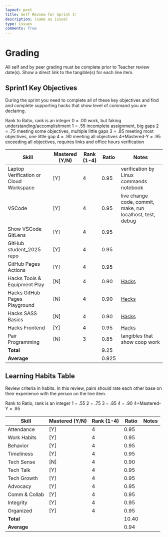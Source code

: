 ```yaml
---
layout: post
title: Self Review for Sprint 1!
description: (same as issue)
type: issues
comments: True
---
```


# Grading
All self and by peer grading must be complete prior to Teacher review date(s).  Show a direct link to the tangible(s) for each line item.

## Sprint1 Key Objectives
During the sprint you need to complete all of these key objectives and find and complete supporting hacks that show level of command you are declaring.

Rank to Ratio, rank is an integer
0 = .00 work, but faking understanding/accomplishment
1 = .55 incomplete assignment, big gaps
2 = .75 meeting some objectives, multiple little gaps
3 = .85 meeting most objectives, one little gap
4 = .90 meeting all objectives
4+Mastered-Y = .95 exceeding all objectives, requires links and  office hours verification

| Skill                                  | Mastered (Y/N) | Rank (1-4) | Ratio | Notes                                                   |
|----------------------------------------|----------------|------------|-------|---------------------------------------------------------|
| Laptop Verification or Cloud Workspace | [Y]            | 4          | 0.95  | verification by Linux commands notebook                 |
| VSCode                                 | [Y]            | 4          | 0.95  | live change code, commit, make, run localhost, test, debug |
| Show VSCode GitLens                    | [Y]            | 4          | 0.95  |                                                         |
| GitHub student_2025 repo               | [Y]            | 4          | 0.95  |                                                         |
| GitHub Pages Actions                   | [Y]            | 4          | 0.95  |                                                         |
| Hacks Tools & Equipment Play           | [N]            | 4          | 0.90   | [Hacks](https://nighthawkcoders.github.io/portfolio_2025/jupyter/notebook/python#hacks)  |
| Hacks GitHub Pages Playground          | [N]            | 4          | 0.90   | [Hacks](https://nighthawkcoders.github.io/portfolio_2025/github/pages/hacks) |
| Hacks SASS Basics                      | [N]            | 4          | 0.90   | [Hacks](https://nighthawkcoders.github.io/portfolio_2025/sass_basics/play) |
| Hacks Frontend                         | [Y]            | 4          | 0.95  | [Hacks](https://nighthawkcoders.github.io/portfolio_2025/frontend/basics/playground) |
| Pair Programming                       | [N]            | 3          | 0.85   | tangibles that show coop work                           |
| **Total**                              |                |            | 9.25   |                                                         |
| **Average**                            |                |            | 0.925   |                                                         |

## Learning Habits Table
Review criteria in habits.  In this review, pairs should rate each other base on their experience with the person on the line item.

Rank to Ratio, rank is an integer
1 = .55
2 = .75
3 = .85
4 = .90
4+Mastered-Y = .95

| Skill          | Mastered (Y/N) | Rank (1-4)   | Ratio | Notes |
|----------------|----------------|--------------|-------|-------|
| Attendance     | [Y]            | 4            | 0.95  |       |
| Work Habits    | [Y]            | 4            | 0.95  |       |
| Behavior       | [Y]            | 4            | 0.95  |       |
| Timeliness     | [Y]            | 4            | 0.95  |       |
| Tech Sense     | [N]            | 4            | 0.90  |       |
| Tech Talk      | [Y]            | 4            | 0.95  |       |
| Tech Growth    | [Y]            | 4            | 0.95  |       |
| Advocacy       | [Y]            | 4            | 0.95  |       |
| Comm & Collab  | [Y]            | 4            | 0.95  |       |
| Integrity      | [Y]            | 4            | 0.95  |       |
| Organized      | [Y]            | 4            | 0.95  |       |
| **Total**      |                |              | 10.40 |       |
| **Average**    |                |              | 0.94  |       |
